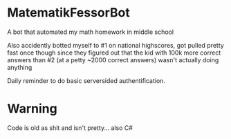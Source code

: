 # MatematikFessorBot
A bot that automated my math homework in middle school

Also accidently botted myself to #1 on national highscores, got pulled pretty fast once though since they figured out that the kid with 100k more correct answers than #2 (at a petty ~2000 correct answers) wasn't actually doing anything

Daily reminder to do basic serversided authentification.


# Warning
Code is old as shit and isn't pretty... also C#
